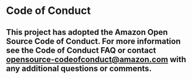 # Code of Conduct

## This project has adopted the Amazon Open Source Code of Conduct. For more information see the Code of Conduct FAQ or contact opensource-codeofconduct@amazon.com with any additional questions or comments.
